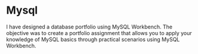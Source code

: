 # Mysql
I have designed a database portfolio using MySQL Workbench. The objective was to create a portfolio assignment that allows you to apply your knowledge of MySQL basics through practical scenarios using MySQL Workbench.
